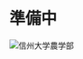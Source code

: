 # 準備中
![信州大学農学部](https://drive.google.com/uc?export=view&id=1ekIj47AHYI97pJoDG9u5Ks5EGunezQe2 "信州大学農学部")
